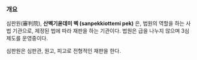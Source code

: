 ### 개요
심판원(審判院), **산벡기옫데미 벡 (sanpekkiottemi pek)** 은, 법원의 역할을 하는 사법 기관으로, 제정된 법에 따라 재판을 하는 기관이다. 법원은 급을 나누지 않으며 3심 제도를 운영중이다.

심판원은 심판관, 원고, 피고로 전형적인 재판을 한다.